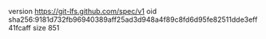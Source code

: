 version https://git-lfs.github.com/spec/v1
oid sha256:9181d732fb96940389aff25ad3d948a4f89c8fd6d95fe82511dde3eff41fcaff
size 851
